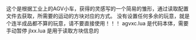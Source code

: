这个是根据工业上的AGV小车，获得的灵感写的一个简易的雏形，通过读取配置文件去获取，所需要的运动的方块对应的方式。
没有设置任何多余的玩意，就是个连半成品都不算的玩意，请不要直接使用！！！
agvxc.lua 是代码本体，需要手动暂停
jlxx.lua  是用于读取方块信息的
